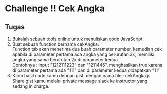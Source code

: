 # Challenge !! Cek Angka

## Tugas
1. Bukalah sebuah tools online untuk menuliskan code JavaScript
2. Buat sebuah function bernama cekAngka. <br>
Function tsb akan menerima dua buah parameter number, kemudian cek apabila di parameter pertama ada angka yang berurutan 3x, memiliki angka yang sama berurutan 2x di parameter kedua.<br>
Contohnya : input "1212111223" dan "1211445", menghasilkan true karena di parameter pertama ada "111" dan di parameter kedua didapatkan "11"
3. Kirim hasil code kamu dengan gist, dengan nama file : cekAngka.js. Share gist kamu melalui private message slack ke instructor yang sedang in charge.
